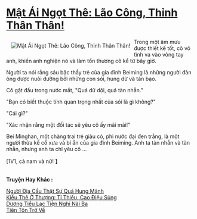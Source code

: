<a href="https://truyentiki.com/mat-ai-ngot-the-lao-cong-thinh-than-than.33655/" title="Mật Ái Ngọt Thê: Lão Công, Thỉnh Thân Thân!"><h1>Mật Ái Ngọt Thê: Lão Công, Thỉnh Thân Thân!</h1></a><div style="display:table"><img align="right" style="float: left; padding: 10px;" src="https://truyentiki.com/a/img/str/src/33655.jpg" alt="Mật Ái Ngọt Thê: Lão Công, Thỉnh Thân Thân!">Trong một âm mưu được thiết kế tốt, cô vô tình va vào vòng tay anh, khiến anh nghiện nó và làm tổn thương cô kể từ bây giờ. <p></p> Người ta nói rằng sáu bậc thầy trẻ của gia đình Beiming là những người đàn ông được nuôi dưỡng bởi những con sói, hung dữ và tàn bạo. <p></p> Cô gật đầu trong nước mắt, "Quá dữ dội, quá tàn nhẫn." <p></p> "Bạn có biết thuộc tính quan trọng nhất của sói là gì không?" <p></p> "Cái gì?" <p></p> "Xác nhận rằng một đối tác sẽ yêu cô ấy mãi mãi!" <p></p> Bei Minghan, một chàng trai trẻ giàu có, phi nước đại đen trắng, là một người thừa kế cổ xưa và bí ẩn của gia đình Beiming. Anh ta tàn nhẫn và tàn nhẫn, nhưng anh ta chỉ yêu cô ... <p></p> [1V1, cả nam và nữ! 】</div><p><br><b>Truyện Hay Khác :</b></p><a href="https://truyentiki.com/nguoi-dia-cau-that-su-qua-hung-manh.33654/" alt="Người Địa Cầu Thật Sự Quá Hung Mãnh">Người Địa Cầu Thật Sự Quá Hung Mãnh</a><br/><a href="https://github.com/nownovels/top500/tree/master/truyenhay/33464/" alt="Kiều Thê Ở Thượng: Tỉ Thiếu, Cao Điệu Sủng">Kiều Thê Ở Thượng: Tỉ Thiếu, Cao Điệu Sủng</a><br/><a href="https://truyentiki.wordpress.com/2020/06/08/duong-tieu-lac-tien-nghi-nai-ba/" alt="Dương Tiểu Lạc Tiện Nghi Nãi Ba">Dương Tiểu Lạc Tiện Nghi Nãi Ba</a><br/><a href="https://github.com/nownovels/top500/tree/master/truyenhay/33927/" alt="Tiên Tôn Trở Về">Tiên Tôn Trở Về</a><br/>